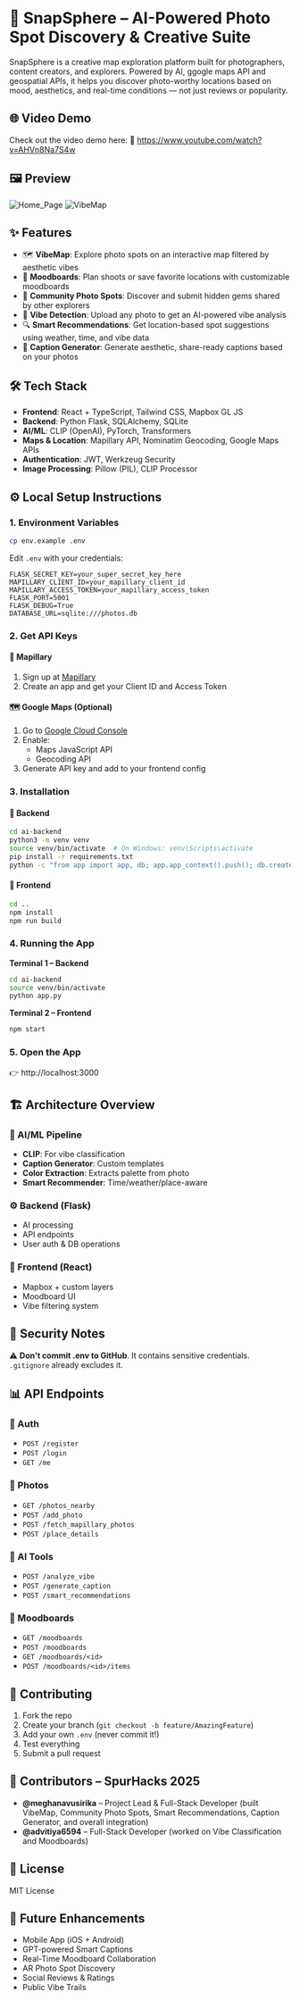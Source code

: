 # 📸 SnapSphere – AI-Powered Photo Spot Discovery & Creative Suite

SnapSphere is a creative map exploration platform built for photographers, content creators, and explorers. Powered by AI, ggogle maps API and geospatial APIs, it helps you discover photo-worthy locations based on mood, aesthetics, and real-time conditions — not just reviews or popularity.


## 🌐 Video Demo
Check out the video demo here:
🔗 https://www.youtube.com/watch?v=AHVn8Na7S4w


## 🖼️ Preview
![Home_Page](https://github.com/meghanavusirika/SnapSphere/blob/main/Images/Screenshot%202025-07-31%20at%204.49.02%20PM.png)
![VibeMap](https://github.com/meghanavusirika/SnapSphere/blob/main/Images/Screenshot%202025-07-31%20at%203.01.37%20PM.png)


## ✨ Features

- 🗺️ **VibeMap**: Explore photo spots on an interactive map filtered by aesthetic vibes
- 🎨 **Moodboards**: Plan shoots or save favorite locations with customizable moodboards
- 📍 **Community Photo Spots**: Discover and submit hidden gems shared by other explorers
- 🎯 **Vibe Detection**: Upload any photo to get an AI-powered vibe analysis
- 🔍 **Smart Recommendations**: Get location-based spot suggestions using weather, time, and vibe data
- 💬 **Caption Generator**: Generate aesthetic, share-ready captions based on your photos


## 🛠️ Tech Stack
- **Frontend**: React + TypeScript, Tailwind CSS, Mapbox GL JS
- **Backend**: Python Flask, SQLAlchemy, SQLite
- **AI/ML**: CLIP (OpenAI), PyTorch, Transformers
- **Maps & Location**: Mapillary API, Nominatim Geocoding, Google Maps APIs
- **Authentication**: JWT, Werkzeug Security
- **Image Processing**: Pillow (PIL), CLIP Processor


## ⚙️ Local Setup Instructions

### 1. Environment Variables
```bash
cp env.example .env
```

Edit `.env` with your credentials:

```dotenv
FLASK_SECRET_KEY=your_super_secret_key_here
MAPILLARY_CLIENT_ID=your_mapillary_client_id
MAPILLARY_ACCESS_TOKEN=your_mapillary_access_token
FLASK_PORT=5001
FLASK_DEBUG=True
DATABASE_URL=sqlite:///photos.db
```

### 2. Get API Keys

#### 🧭 Mapillary
1. Sign up at [Mapillary](https://www.mapillary.com/)
2. Create an app and get your Client ID and Access Token

#### 🗺️ Google Maps (Optional)
1. Go to [Google Cloud Console](https://console.cloud.google.com/)
2. Enable:
   - Maps JavaScript API
   - Geocoding API
3. Generate API key and add to your frontend config

### 3. Installation

#### 🐍 Backend
```bash
cd ai-backend
python3 -m venv venv
source venv/bin/activate  # On Windows: venv\Scripts\activate
pip install -r requirements.txt
python -c "from app import app, db; app.app_context().push(); db.create_all()"
```

#### 🧩 Frontend
```bash
cd ..
npm install
npm run build
```

### 4. Running the App

**Terminal 1 – Backend**
```bash
cd ai-backend
source venv/bin/activate
python app.py
```

**Terminal 2 – Frontend**
```bash
npm start
```

### 5. Open the App
👉 http://localhost:3000


## 🏗️ Architecture Overview

### 🧠 AI/ML Pipeline
- **CLIP**: For vibe classification
- **Caption Generator**: Custom templates
- **Color Extraction**: Extracts palette from photo
- **Smart Recommender**: Time/weather/place-aware

### ⚙️ Backend (Flask)
- AI processing
- API endpoints
- User auth & DB operations

### 🎨 Frontend (React)
- Mapbox + custom layers
- Moodboard UI
- Vibe filtering system

## 🔐 Security Notes
⚠️ **Don't commit .env to GitHub**. It contains sensitive credentials.
`.gitignore` already excludes it.

## 📊 API Endpoints

### 🔐 Auth
- `POST /register`
- `POST /login`
- `GET /me`

### 📍 Photos
- `GET /photos_nearby`
- `POST /add_photo`
- `POST /fetch_mapillary_photos`
- `POST /place_details`

### 🧠 AI Tools
- `POST /analyze_vibe`
- `POST /generate_caption`
- `POST /smart_recommendations`

### 📁 Moodboards
- `GET /moodboards`
- `POST /moodboards`
- `GET /moodboards/<id>`
- `POST /moodboards/<id>/items`


## 🤝 Contributing
1. Fork the repo
2. Create your branch (`git checkout -b feature/AmazingFeature`)
3. Add your own `.env` (never commit it!)
4. Test everything
5. Submit a pull request


## 👥 Contributors – SpurHacks 2025
- **@meghanavusirika** – Project Lead & Full-Stack Developer (built VibeMap, Community Photo Spots, Smart Recommendations, Caption Generator, and overall integration)
- **@advitiya6594** – Full-Stack Developer (worked on Vibe Classification and Moodboards)


## 📄 License
MIT License


## 🚀 Future Enhancements
- Mobile App (iOS + Android)
- GPT-powered Smart Captions
- Real-Time Moodboard Collaboration
- AR Photo Spot Discovery
- Social Reviews & Ratings
- Public Vibe Trails 
